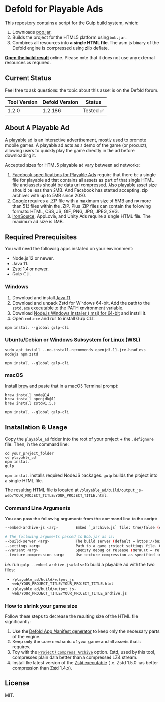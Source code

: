 # Defold for Playable Ads

This repository contains a script for the [Gulp](https://gulpjs.com/) build system, which:
1. Downloads [bob.jar](https://d.defold.com/stable/).
2. Builds the project for the HTML5 platform using `bob.jar`.
3. Combines all resources into **a single HTML file**. The asm.js binary of the Defold engine is compressed using zlib deflate.

[**Open the build result**](https://aglitchman.github.io/defold-playable-ads/) online. Please note that it does not use any external resources as required.

## Current Status

Feel free to ask questions: [the topic about this asset is on the Defold forum](https://forum.defold.com/t/defold-for-playable-ads/68689).

| Tool Version   | Defold Version | Status        |
| -------------- | -------------- | ------------- |
| 1.2.0          | 1.2.186        | Tested ✅     |

## About A Playable Ad

A [playable ad](https://learn.g2crowd.com/playable-ads) is an interactive advertisement, mostly used to promote mobile games. A playable ad acts as a demo of the game (or product), allowing users to quickly play the game directly in the ad before downloading it.

Accepted sizes for HTML5 playable ad vary between ad networks:
1. [Facebook specifications for Playable Ads](https://www.facebook.com/business/help/412951382532338?helpref=faq_content) require that there be a single file for playable ad that contains all assets as part of that single HTML file and assets should be data uri compressed. Also playable asset size should be less than 2MB. And Facebook has started accepting .zip archives with up to 5MB since 2020.
2. [Google](https://support.google.com/google-ads/answer/9981650?hl=en) requires a .ZIP file with a maximum size of 5MB and no more than 512 files within the .ZIP. Plus .ZIP files can contain the following formats: HTML, CSS, JS, GIF, PNG, JPG, JPEG, SVG.
3. [ironSource](https://demos.ironsrc.com/test-tool/?adUnitLoader=dapi&mode=testing), AppLovin, and Unity Ads require a single HTML file. The maximum ad size is 5MB.

## Required Prerequisites

You will need the following apps installed on your environment:
- Node.js 12 or newer.
- Java 11.
- Zstd 1.4 or newer.
- Gulp CLI.

### Windows

1. Download and install [Java 11](https://adoptopenjdk.net/).
2. Download and unpack [Zstd for Windows 64-bit](https://github.com/facebook/zstd/releases/download/v1.5.0/zstd-v1.5.0-win64.zip). Add the path to the `zstd.exe` executable to the PATH environment variable.
3. Download [Node.js Windows Installer (.msi) for 64-bit](https://nodejs.org/en/download/) and install it.
4. Open `cmd.exe` and run to install Gulp CLI:

```
npm install --global gulp-cli
```

### Ubuntu/Debian or [Windows Subsystem for Linux (WSL)](https://docs.microsoft.com/en-us/windows/wsl/about)

```
sudo apt install --no-install-recommends openjdk-11-jre-headless nodejs npm zstd

npm install --global gulp-cli
```

### macOS

Install [brew](https://brew.sh/) and paste that in a macOS Terminal prompt:

```
brew install node@14
brew install openjdk@11
brew install zstd@1.5.0

npm install --global gulp-cli
```

## Installation & Usage

Copy the `playable_ad` folder into the root of your project + the `.defignore` file. Then, in the command line:

```
cd your_project_folder
cd playable_ad
npm install
gulp
```

`npm install` installs required NodeJS packages. `gulp` builds the project into a single HTML file.

The resulting HTML file is located at `/playable_ad/build/output_js-web/YOUR_PROJECT_TITLE/YOUR_PROJECT_TITLE.html`.

### Command Line Arguments

You can pass the following arguments from the command line to the script:

```bash
--embed-archive-js <arg>        Embed `_archive.js` file: true/false (default = true).

# The following arguments passed to Bob.jar as is:
--build-server <arg>            The build server (default = https://build.defold.com).
--settings <arg>                Path to a game project settings file. Only one occurrance is allowed.
--variant <arg>                 Specify debug or release (default = release).
--texture-compression <arg>     Use texture compression as specified in texture profiles (default = true).
```

i.e. run `gulp --embed-archive-js=false` to build a playable ad with the two files:

* `/playable_ad/build/output_js-web/YOUR_PROJECT_TITLE/YOUR_PROJECT_TITLE.html`
* `/playable_ad/build/output_js-web/YOUR_PROJECT_TITLE/YOUR_PROJECT_TITLE_archive.js`

### How to shrink your game size

Follow these steps to decrease the resulting size of the HTML file significantly:

1. Use the [Defold App Manifest generator](https://britzl.github.io/manifestation/) to keep only the necessary parts of the engine.
2. Keep only the core mechanic of your game and all assets that it requires.
3. Toy with the [`Project` / `Compress Archive`](https://defold.com/manuals/project-settings/) option. Zstd, used by this tool, compresses plain data better than a compressed LZ4 stream.
4. Install the latest version of the [Zstd executable](https://github.com/facebook/zstd/releases) (i.e. Zstd 1.5.0 has better compression than Zstd 1.4.x).

## License

MIT.
